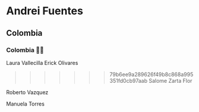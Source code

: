 # **Andrei Fuentes**
## Colombia
### Colombia :face_in_clouds:
Laura Vallecilla
Erick Olivares

>>>>>>> 79b6ee9a289626f49b8c868a995351fd0cb97aab
Salome Zarta Flor

Roberto Vazquez

Manuela Torres
